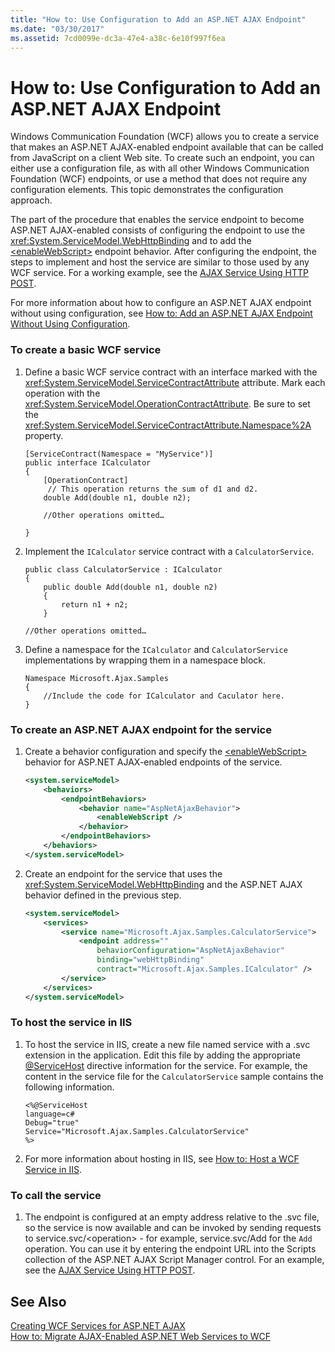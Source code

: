 ```yaml
---
title: "How to: Use Configuration to Add an ASP.NET AJAX Endpoint"
ms.date: "03/30/2017"
ms.assetid: 7cd0099e-dc3a-47e4-a38c-6e10f997f6ea
---
```

# How to: Use Configuration to Add an ASP.NET AJAX Endpoint
Windows Communication Foundation (WCF) allows you to create a service that makes an ASP.NET AJAX-enabled endpoint available that can be called from JavaScript on a client Web site. To create such an endpoint, you can either use a configuration file, as with all other Windows Communication Foundation (WCF) endpoints, or use a method that does not require any configuration elements. This topic demonstrates the configuration approach.  
  
 The part of the procedure that enables the service endpoint to become ASP.NET AJAX-enabled consists of configuring the endpoint to use the <xref:System.ServiceModel.WebHttpBinding> and to add the [\<enableWebScript>](../../../../docs/framework/configure-apps/file-schema/wcf/enablewebscript.md) endpoint behavior. After configuring the endpoint, the steps to implement and host the service are similar to those used by any WCF service. For a working example, see the [AJAX Service Using HTTP POST](../../../../docs/framework/wcf/samples/ajax-service-using-http-post.md).  
  
 For more information about how to configure an ASP.NET AJAX endpoint without using configuration, see [How to: Add an ASP.NET AJAX Endpoint Without Using Configuration](../../../../docs/framework/wcf/feature-details/how-to-add-an-aspnet-ajax-endpoint-without-using-configuration.md).  
  
### To create a basic WCF service  
  
1. Define a basic WCF service contract with an interface marked with the <xref:System.ServiceModel.ServiceContractAttribute> attribute. Mark each operation with the <xref:System.ServiceModel.OperationContractAttribute>. Be sure to set the <xref:System.ServiceModel.ServiceContractAttribute.Namespace%2A> property.  
  
   ```  
   [ServiceContract(Namespace = "MyService")]  
   public interface ICalculator  
   {  
       [OperationContract]  
        // This operation returns the sum of d1 and d2.  
       double Add(double n1, double n2);  
  
       //Other operations omitted…  
  
   }  
   ```  
  
2. Implement the `ICalculator` service contract with a `CalculatorService`.  
  
   ```  
   public class CalculatorService : ICalculator  
   {  
       public double Add(double n1, double n2)  
       {  
           return n1 + n2;  
       }  
  
   //Other operations omitted…  
   ```  
  
3. Define a namespace for the `ICalculator` and `CalculatorService` implementations by wrapping them in a namespace block.  
  
   ```  
   Namespace Microsoft.Ajax.Samples  
   {  
       //Include the code for ICalculator and Caculator here.  
   }  
   ```  
  
### To create an ASP.NET AJAX endpoint for the service  
  
1. Create a behavior configuration and specify the [\<enableWebScript>](../../../../docs/framework/configure-apps/file-schema/wcf/enablewebscript.md) behavior for ASP.NET AJAX-enabled endpoints of the service.  
  
   ```xml  
   <system.serviceModel>  
       <behaviors>  
           <endpointBehaviors>  
               <behavior name="AspNetAjaxBehavior">  
                   <enableWebScript />  
               </behavior>  
           </endpointBehaviors>  
       </behaviors>  
   </system.serviceModel>  
   ```  
  
2. Create an endpoint for the service that uses the <xref:System.ServiceModel.WebHttpBinding> and the ASP.NET AJAX behavior defined in the previous step.  
  
   ```xml  
   <system.serviceModel>  
       <services>  
           <service name="Microsoft.Ajax.Samples.CalculatorService">  
               <endpoint address=""  
                   behaviorConfiguration="AspNetAjaxBehavior"   
                   binding="webHttpBinding"  
                   contract="Microsoft.Ajax.Samples.ICalculator" />  
           </service>  
       </services>  
   </system.serviceModel>   
   ```  
  
### To host the service in IIS  
  
1. To host the service in IIS, create a new file named service with a .svc extension in the application. Edit this file by adding the appropriate [@ServiceHost](../../../../docs/framework/configure-apps/file-schema/wcf-directive/servicehost.md) directive information for the service. For example, the content in the service file for the `CalculatorService` sample contains the following information.  
  
   ```  
   <%@ServiceHost   
   language=c#   
   Debug="true"   
   Service="Microsoft.Ajax.Samples.CalculatorService"  
   %>  
   ```  
  
2. For more information about hosting in IIS, see [How to: Host a WCF Service in IIS](../../../../docs/framework/wcf/feature-details/how-to-host-a-wcf-service-in-iis.md).  
  
### To call the service  
  
1. The endpoint is configured at an empty address relative to the .svc file, so the service is now available and can be invoked by sending requests to service.svc/\<operation> - for example, service.svc/Add for the `Add` operation. You can use it by entering the endpoint URL into the Scripts collection of the ASP.NET AJAX Script Manager control. For an example, see the [AJAX Service Using HTTP POST](../../../../docs/framework/wcf/samples/ajax-service-using-http-post.md).  
  
## See Also  
 [Creating WCF Services for ASP.NET AJAX](../../../../docs/framework/wcf/feature-details/creating-wcf-services-for-aspnet-ajax.md)  
 [How to: Migrate AJAX-Enabled ASP.NET Web Services to WCF](../../../../docs/framework/wcf/feature-details/how-to-migrate-ajax-enabled-aspnet-web-services-to-wcf.md)
